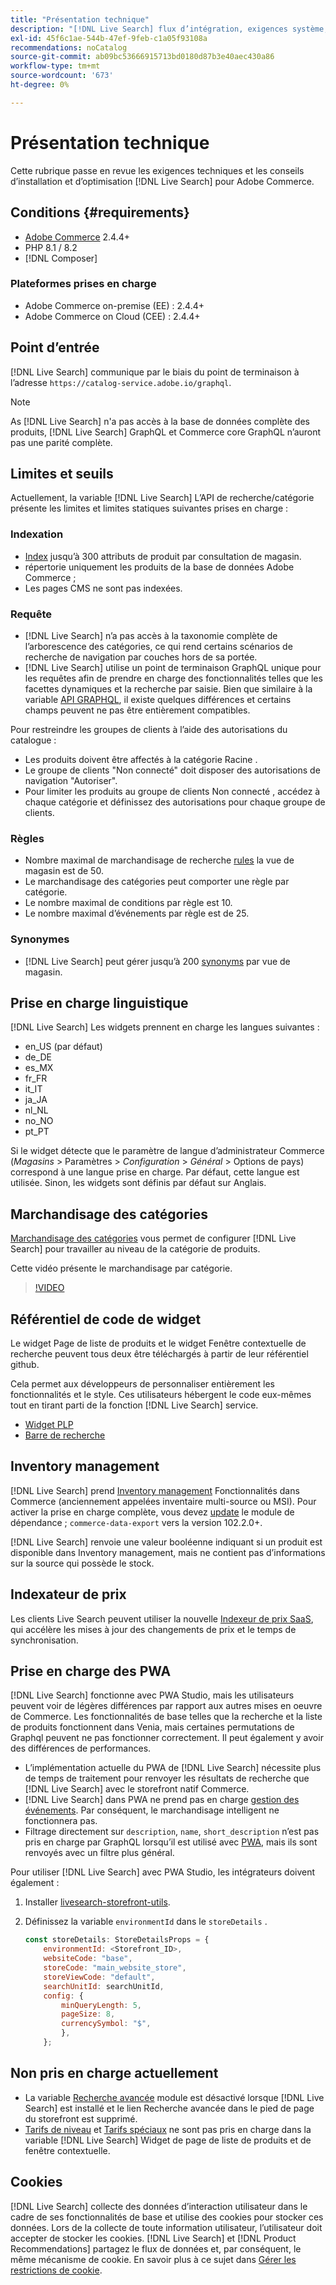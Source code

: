 ```yaml
---
title: "Présentation technique"
description: "[!DNL Live Search] flux d’intégration, exigences système, limites et limites"
exl-id: 45f6c1ae-544b-47ef-9feb-c1a05f93108a
recommendations: noCatalog
source-git-commit: ab09bc53666915713bd0180d87b3e40aec430a86
workflow-type: tm+mt
source-wordcount: '673'
ht-degree: 0%

---
```


# Présentation technique

Cette rubrique passe en revue les exigences techniques et les conseils d’installation et d’optimisation [!DNL Live Search] pour Adobe Commerce.

## Conditions {#requirements}

* [Adobe Commerce](https://business.adobe.com/products/magento/magento-commerce.html) 2.4.4+
* PHP 8.1 / 8.2
* [!DNL Composer]

### Plateformes prises en charge

* Adobe Commerce on-premise (EE) : 2.4.4+
* Adobe Commerce on Cloud (CEE) : 2.4.4+

## Point d’entrée

[!DNL Live Search] communique par le biais du point de terminaison à l’adresse `https://catalog-service.adobe.io/graphql`.

>[!NOTE]
>
>As [!DNL Live Search] n&#39;a pas accès à la base de données complète des produits, [!DNL Live Search] GraphQL et Commerce core GraphQL n’auront pas une parité complète.

## Limites et seuils

Actuellement, la variable [!DNL Live Search] L’API de recherche/catégorie présente les limites et limites statiques suivantes prises en charge :

### Indexation

* [Index](indexing.md) jusqu’à 300 attributs de produit par consultation de magasin.
* répertorie uniquement les produits de la base de données Adobe Commerce ;
* Les pages CMS ne sont pas indexées.

### Requête

* [!DNL Live Search] n’a pas accès à la taxonomie complète de l’arborescence des catégories, ce qui rend certains scénarios de recherche de navigation par couches hors de sa portée.
* [!DNL Live Search] utilise un point de terminaison GraphQL unique pour les requêtes afin de prendre en charge des fonctionnalités telles que les facettes dynamiques et la recherche par saisie. Bien que similaire à la variable [API GRAPHQL](https://developer.adobe.com/commerce/webapi/graphql/), il existe quelques différences et certains champs peuvent ne pas être entièrement compatibles.

Pour restreindre les groupes de clients à l’aide des autorisations du catalogue :

* Les produits doivent être affectés à la catégorie Racine .
* Le groupe de clients &quot;Non connecté&quot; doit disposer des autorisations de navigation &quot;Autoriser&quot;.
* Pour limiter les produits au groupe de clients Non connecté , accédez à chaque catégorie et définissez des autorisations pour chaque groupe de clients.

### Règles

* Nombre maximal de marchandisage de recherche [rules](rules.md) la vue de magasin est de 50.
* Le marchandisage des catégories peut comporter une règle par catégorie.
* Le nombre maximal de conditions par règle est 10.
* Le nombre maximal d’événements par règle est de 25.

### Synonymes

* [!DNL Live Search] peut gérer jusqu’à 200 [synonyms](synonyms.md) par vue de magasin.

## Prise en charge linguistique

[!DNL Live Search] Les widgets prennent en charge les langues suivantes :

* en_US (par défaut)
* de_DE
* es_MX
* fr_FR
* it_IT
* ja_JA
* nl_NL
* no_NO
* pt_PT

Si le widget détecte que le paramètre de langue d’administrateur Commerce (_Magasins_ > Paramètres > _Configuration_ > _Général_ > Options de pays) correspond à une langue prise en charge. Par défaut, cette langue est utilisée. Sinon, les widgets sont définis par défaut sur Anglais.

## Marchandisage des catégories

[Marchandisage des catégories](category-merch.md) vous permet de configurer [!DNL Live Search] pour travailler au niveau de la catégorie de produits.

Cette vidéo présente le marchandisage par catégorie.

>[!VIDEO](https://video.tv.adobe.com/v/3424617)

## Référentiel de code de widget

Le widget Page de liste de produits et le widget Fenêtre contextuelle de recherche peuvent tous deux être téléchargés à partir de leur référentiel github.

Cela permet aux développeurs de personnaliser entièrement les fonctionnalités et le style. Ces utilisateurs hébergent le code eux-mêmes tout en tirant parti de la fonction [!DNL Live Search] service.

* [Widget PLP](https://github.com/adobe/storefront-product-listing-page)
* [Barre de recherche](https://github.com/adobe/storefront-search-as-you-type)

## Inventory management

[!DNL Live Search] prend [Inventory management](https://experienceleague.adobe.com/docs/commerce-admin/inventory/introduction.html) Fonctionnalités dans Commerce (anciennement appelées inventaire multi-source ou MSI). Pour activer la prise en charge complète, vous devez [update](install.md#update) le module de dépendance ; `commerce-data-export` vers la version 102.2.0+.

[!DNL Live Search] renvoie une valeur booléenne indiquant si un produit est disponible dans Inventory management, mais ne contient pas d’informations sur la source qui possède le stock.

## Indexateur de prix

Les clients Live Search peuvent utiliser la nouvelle [Indexeur de prix SaaS](../price-index/index.md), qui accélère les mises à jour des changements de prix et le temps de synchronisation.

## Prise en charge des PWA

[!DNL Live Search] fonctionne avec PWA Studio, mais les utilisateurs peuvent voir de légères différences par rapport aux autres mises en oeuvre de Commerce. Les fonctionnalités de base telles que la recherche et la liste de produits fonctionnent dans Venia, mais certaines permutations de Graphql peuvent ne pas fonctionner correctement. Il peut également y avoir des différences de performances.

* L’implémentation actuelle du PWA de [!DNL Live Search] nécessite plus de temps de traitement pour renvoyer les résultats de recherche que [!DNL Live Search] avec le storefront natif Commerce.
* [!DNL Live Search] dans PWA ne prend pas en charge [gestion des événements](https://developer.adobe.com/commerce/services/shared-services/storefront-events/sdk/). Par conséquent, le marchandisage intelligent ne fonctionnera pas.
* Filtrage directement sur `description`, `name`, `short_description` n’est pas pris en charge par GraphQL lorsqu’il est utilisé avec [PWA](https://developer.adobe.com/commerce/pwa-studio/), mais ils sont renvoyés avec un filtre plus général.

Pour utiliser [!DNL Live Search] avec PWA Studio, les intégrateurs doivent également :

1. Installer [livesearch-storefront-utils](https://www.npmjs.com/package/@magento/ds-livesearch-storefront-utils).
1. Définissez la variable `environmentId` dans le `storeDetails` .

   ```javascript
   const storeDetails: StoreDetailsProps = {
       environmentId: <Storefront_ID>,
       websiteCode: "base",
       storeCode: "main_website_store",
       storeViewCode: "default",
       searchUnitId: searchUnitId,
       config: {
           minQueryLength: 5,
           pageSize: 8,
           currencySymbol: "$",
           },
       };
   ```

## Non pris en charge actuellement

* La variable [Recherche avancée](https://experienceleague.adobe.com/docs/commerce-admin/catalog/catalog/search/search.html#advanced-search) module est désactivé lorsque [!DNL Live Search] est installé et le lien Recherche avancée dans le pied de page du storefront est supprimé.
* [Tarifs de niveau](https://experienceleague.adobe.com/docs/commerce-admin/catalog/products/pricing/product-price-tier.html) et [Tarifs spéciaux](https://experienceleague.adobe.com/docs/commerce-admin/catalog/products/pricing/product-price-special.html) ne sont pas pris en charge dans la variable [!DNL Live Search] Widget de page de liste de produits et de fenêtre contextuelle.

## Cookies

[!DNL Live Search] collecte des données d’interaction utilisateur dans le cadre de ses fonctionnalités de base et utilise des cookies pour stocker ces données. Lors de la collecte de toute information utilisateur, l’utilisateur doit accepter de stocker les cookies. [!DNL Live Search] et [!DNL Product Recommendations] partagez le flux de données et, par conséquent, le même mécanisme de cookie. En savoir plus à ce sujet dans [Gérer les restrictions de cookie](https://experienceleague.adobe.com/docs/commerce-merchant-services/product-recommendations/developer/setting-cookie.html).
